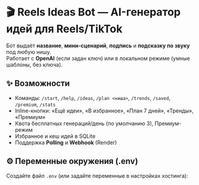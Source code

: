 # 🎬 Reels Ideas Bot — AI-генератор идей для Reels/TikTok

Бот выдаёт **название**, **мини-сценарий**, **подпись** и **подсказку по звуку** под любую нишу.  
Работает с **OpenAI** (если задан ключ) или в локальном режиме (умные шаблоны, без ключа).

## ✨ Возможности
- Команды: `/start`, `/help`, `/ideas`, `/plan <ниша>`, `/trends`, `/saved`, `/premium`, `/stats`
- Inline-кнопки: «Ещё идеи», «В избранное», «План 7 дней», «Тренды», «Премиум»
- Квота бесплатных генераций/день (по умолчанию 3), Премиум-режим
- Избранное и кеш идей в SQLite
- Поддержка **Polling** и **Webhook** (Render)

## ⚙️ Переменные окружения (.env)
Создайте файл `.env` (или задайте переменные в настройках хостинга):
